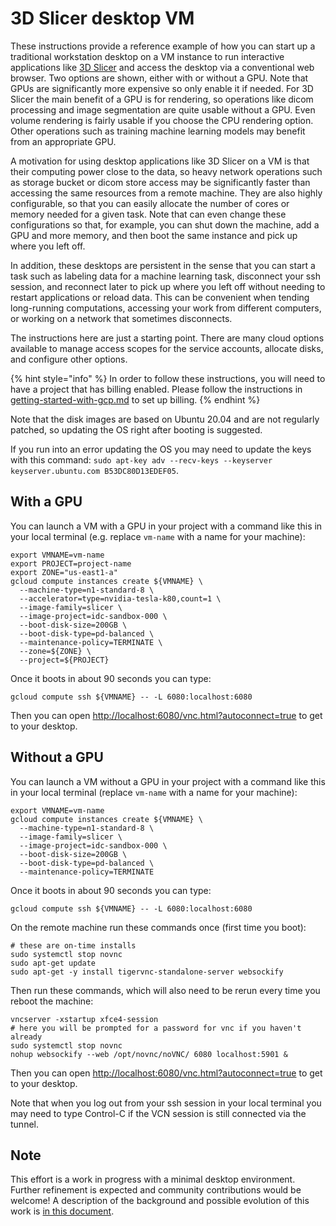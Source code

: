 # 3D Slicer desktop VM

These instructions provide a reference example of how you can start up a traditional workstation desktop on a VM instance to run interactive applications like [3D Slicer](https://slicer.org) and access the desktop via a conventional web browser.  Two options are shown, either with or without a GPU.  Note that GPUs are significantly more expensive so only enable it if needed.  For 3D Slicer the main benefit of a GPU is for rendering, so operations like dicom processing and image segmentation are quite usable without a GPU.  Even volume rendering is fairly usable if you choose the CPU rendering option.  Other operations such as training machine learning models may benefit from an appropriate GPU.

A motivation for using desktop applications like 3D Slicer on a VM is that their computing power close to the data, so heavy network operations such as storage bucket or dicom store access may be significantly faster than accessing the same resources from a remote machine.  They are also highly configurable, so that you can easily allocate the number of cores or memory needed for a given task.  Note that can even change these configurations so that, for example, you can shut down the machine, add a GPU and more memory, and then boot the same instance and pick up where you left off.

In addition, these desktops are persistent in the sense that you can start a task such as labeling data for a machine learning task, disconnect your ssh session, and reconnect later to pick up where you left off without needing to restart applications or reload data.  This can be convenient when tending long-running computations, accessing your work from different computers, or working on a network that sometimes disconnects.

The instructions here are just a starting point.  There are many cloud options available to manage access scopes for the service accounts, allocate disks, and configure other options.

{% hint style="info" %}
In order to follow these instructions, you will need to have a project that has billing enabled. Please follow the instructions in [getting-started-with-gcp.md](../../introduction/getting-started-with-gcp.md "mention") to set up billing.&#x20;
{% endhint %}

Note that the disk images are based on Ubuntu 20.04 and are not regularly patched, so updating the OS right after booting is suggested.

If you run into an error updating the OS you may need to update the keys with this command: `sudo apt-key adv --recv-keys --keyserver keyserver.ubuntu.com B53DC80D13EDEF05`.

## With a GPU

You can launch a VM with a GPU in your project with a command like this in your local terminal (e.g. replace `vm-name` with a name for your machine):

```
export VMNAME=vm-name
export PROJECT=project-name
export ZONE="us-east1-a"
gcloud compute instances create ${VMNAME} \
  --machine-type=n1-standard-8 \
  --accelerator=type=nvidia-tesla-k80,count=1 \
  --image-family=slicer \
  --image-project=idc-sandbox-000 \
  --boot-disk-size=200GB \
  --boot-disk-type=pd-balanced \
  --maintenance-policy=TERMINATE \
  --zone=${ZONE} \
  --project=${PROJECT}
```
Once it boots in about 90 seconds you can type:

```
gcloud compute ssh ${VMNAME} -- -L 6080:localhost:6080
```

Then you can open [http://localhost:6080/vnc.html?autoconnect=true](http://localhost:6080/vnc.html?autoconnect=true) to get to your desktop.

## Without a GPU

You can launch a VM without a GPU in your project with a command like this in your local terminal (replace `vm-name` with a name for your machine):

```
export VMNAME=vm-name
gcloud compute instances create ${VMNAME} \
  --machine-type=n1-standard-8 \
  --image-family=slicer \
  --image-project=idc-sandbox-000 \
  --boot-disk-size=200GB \
  --boot-disk-type=pd-balanced \
  --maintenance-policy=TERMINATE
```


Once it boots in about 90 seconds you can type:

```
gcloud compute ssh ${VMNAME} -- -L 6080:localhost:6080
```

On the remote machine run these commands once (first time you boot):
```
# these are on-time installs
sudo systemctl stop novnc
sudo apt-get update
sudo apt-get -y install tigervnc-standalone-server websockify
```

Then run these commands, which will also need to be rerun every time you reboot the machine:
```
vncserver -xstartup xfce4-session 
# here you will be prompted for a password for vnc if you haven't already
sudo systemctl stop novnc
nohup websockify --web /opt/novnc/noVNC/ 6080 localhost:5901 &
```


Then you can open [http://localhost:6080/vnc.html?autoconnect=true](http://localhost:6080/vnc.html?autoconnect=true) to get to your desktop.

Note that when you log out from your ssh session in your local terminal you may need to type Control-C if the VCN session is still connected via the tunnel.

## Note 
This effort is a work in progress with a minimal desktop environment. Further refinement is expected and community contributions would be welcome! A description of the background and possible evolution of this work is [in this document](https://docs.google.com/document/d/1jfHqjS7Fer7Lhqea5bjyown0b04AsqeOhIBY2gWUDO4/edit).
